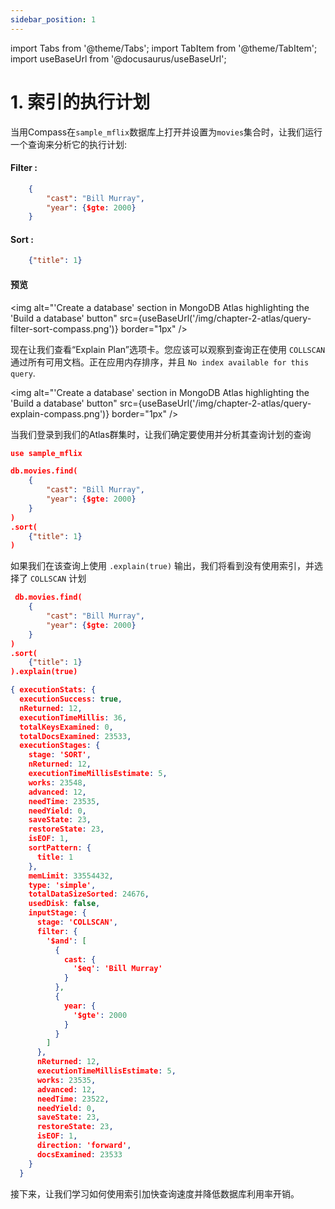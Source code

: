 ```yaml
---
sidebar_position: 1
---
```

import Tabs from '@theme/Tabs';
import TabItem from '@theme/TabItem';
import useBaseUrl from '@docusaurus/useBaseUrl';

# 1. 索引的执行计划

<Tabs>
 
<TabItem value="compass" label="Compass">

当用Compass在`sample_mflix`数据库上打开并设置为`movies`集合时，让我们运行一个查询来分析它的执行计划:

#### Filter : 
```json
	{
    	"cast": "Bill Murray",
    	"year": {$gte: 2000}
	}
```
#### Sort :
```json
	{"title": 1}
```
 #### 预览

   <img
    alt="'Create a database' section in MongoDB Atlas highlighting the 'Build a database' button" 
    src={useBaseUrl('/img/chapter-2-atlas/query-filter-sort-compass.png')}
    border="1px"
/>

现在让我们查看“Explain Plan”选项卡。您应该可以观察到查询正在使用 `COLLSCAN` 通过所有可用文档。正在应用内存排序，并且 `No index available for this query`.

   <img
    alt="'Create a database' section in MongoDB Atlas highlighting the 'Build a database' button" 
    src={useBaseUrl('/img/chapter-2-atlas/query-explain-compass.png')}
     border="1px"
/>

  </TabItem>
  <TabItem value="shell" label="MongoDB Shell">

当我们登录到我们的Atlas群集时，让我们确定要使用并分析其查询计划的查询

```json
use sample_mflix

db.movies.find(
	{
    	"cast": "Bill Murray",
    	"year": {$gte: 2000}
	}
)
.sort(
	{"title": 1}
)
```
如果我们在该查询上使用 `.explain(true)` 输出，我们将看到没有使用索引，并选择了 `COLLSCAN` 计划
```json
 db.movies.find(
	{
    	"cast": "Bill Murray",
    	"year": {$gte: 2000}
	}
)
.sort(
	{"title": 1}
).explain(true)
```
```json
{ executionStats: {
  executionSuccess: true,
  nReturned: 12,
  executionTimeMillis: 36,
  totalKeysExamined: 0,
  totalDocsExamined: 23533,
  executionStages: {
    stage: 'SORT',
    nReturned: 12,
    executionTimeMillisEstimate: 5,
    works: 23548,
    advanced: 12,
    needTime: 23535,
    needYield: 0,
    saveState: 23,
    restoreState: 23,
    isEOF: 1,
    sortPattern: {
      title: 1
    },
    memLimit: 33554432,
    type: 'simple',
    totalDataSizeSorted: 24676,
    usedDisk: false,
    inputStage: {
      stage: 'COLLSCAN',
      filter: {
        '$and': [
          {
            cast: {
              '$eq': 'Bill Murray'
            }
          },
          {
            year: {
              '$gte': 2000
            }
          }
        ]
      },
      nReturned: 12,
      executionTimeMillisEstimate: 5,
      works: 23535,
      advanced: 12,
      needTime: 23522,
      needYield: 0,
      saveState: 23,
      restoreState: 23,
      isEOF: 1,
      direction: 'forward',
      docsExamined: 23533
    }
  }
  ```

  </TabItem>
</Tabs>

接下来，让我们学习如何使用索引加快查询速度并降低数据库利用率开销。

